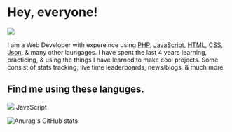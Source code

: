 # Hey, everyone!

<img src="https://pittimes.com/assets/img/team/KrisPowers.jpg">

I am a Web Developer with expereince using [PHP](https://www.php.net/), [JavaScript](https://www.javascript.com/), [HTML](https://html.com/), [CSS](https://www.w3schools.com/css/), [Json](https://www.json.org/json-en.html), & many other laungages. I have spent the last 4 years learning, practicing, & using the things I have learned to make cool projects. Some consist of stats tracking, live time leaderboards, news/blogs, & much more.

## Find me using these languges.
<img src="https://github.com/yurijserrano/Github-Profile-Readme-Logos/blob/master/programming%20languages/javascript.svg"> JavaScript

![Anurag's GitHub stats](https://github-readme-stats.vercel.app/api?username=krispowers&theme=algolia&show_icons=true)

